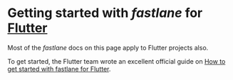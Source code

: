 # Getting started with _fastlane_ for [Flutter](https://flutter.io/)

Most of the _fastlane_ docs on this page apply to Flutter projects also. 

To get started, the Flutter team wrote an excellent official guide on [How to get started with fastlane for Flutter](https://flutter.io/fastlane-cd/).
